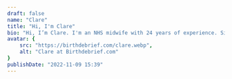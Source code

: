 ```yaml
---
draft: false
name: "Clare"
title: "Hi, I'm Clare"
bio: "Hi, I’m Clare. I'm an NHS midwife with 24 years of experience. Since 2017, I have specialized in perinatal mental health, supporting the emotional needs of women and families. I am a mother of four amazing grown-up children: Joseph, Niall, Niamh, and Francis. My parenting journey has had its challenges, including being a teenage mum, a single parent, and raising children with additional needs."
avatar: {
    src: "https://birthdebrief.com/clare.webp",
    alt: "Clare at Birthdebrief.com"
}
publishDate: "2022-11-09 15:39"
---
```

